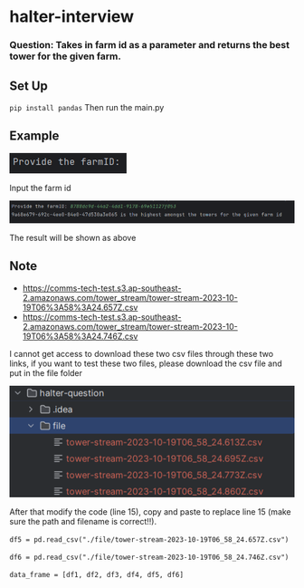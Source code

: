 # halter-interview
### Question:  Takes in farm id as a parameter and returns the best tower for the given farm.

## Set Up
`pip install pandas` Then run the main.py

## Example
![img_1.png](img_1.png)

Input the farm id 

![img_2.png](img_2.png)

The result will be shown as above

## Note
* https://comms-tech-test.s3.ap-southeast-2.amazonaws.com/tower_stream/tower-stream-2023-10-19T06%3A58%3A24.657Z.csv
* https://comms-tech-test.s3.ap-southeast-2.amazonaws.com/tower_stream/tower-stream-2023-10-19T06%3A58%3A24.746Z.csv

I cannot get access to download these two csv files through these two links, if you want to test these two files, please download the csv file and put in the file folder 

![img.png](img.png)

After that modify the code (line 15), copy and paste to replace line 15 (make sure the path and filename is correct!!). 

`df5 = pd.read_csv("./file/tower-stream-2023-10-19T06_58_24.657Z.csv")`
    
`df6 = pd.read_csv("./file/tower-stream-2023-10-19T06_58_24.746Z.csv")`

`data_frame = [df1, df2, df3, df4, df5, df6]`